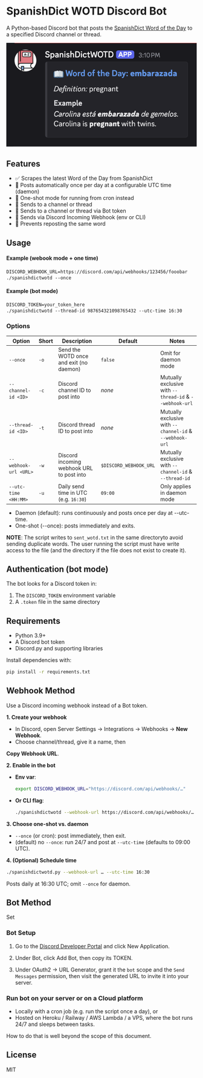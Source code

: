 # SpanishDict WOTD Discord Bot

A Python-based Discord bot that posts the [SpanishDict Word of the Day](https://www.spanishdict.com/wordoftheday) to a specified Discord channel or thread.

![](./SpanishDictWOTD_example.png)

## Features

- ✅ Scrapes the latest Word of the Day from SpanishDict
- 📆 Posts automatically once per day at a configurable UTC time (daemon)
- 🧪 One-shot mode for running from cron instead
- 💬 Sends to a channel or thread
- 💬 Sends to a channel or thread via Bot token
- 🔗 Sends via Discord Incoming Webhook (env or CLI)
- 🔁 Prevents reposting the same word 


## Usage

#### Example (webook mode + one time)

```
DISCORD_WEBHOOK_URL=https://discord.com/api/webhooks/123456/fooobar
./spanishdictwotd --once
```


#### Example (bot mode)

```
DISCORD_TOKEN=your_token_here 
./spanishdictwotd --thread-id 987654321098765432 --utc-time 16:30
```

### Options


| Option                | Short  | Description                                                     | Default                | Notes                                                           |
|-----------------------|--------|-----------------------------------------------------------------|------------------------|-----------------------------------------------------------------|
| `--once`              | `-o`   | Send the WOTD once and exit (no daemon)                         | `false`                | Omit for daemon mode                                            |
| `--channel-id <ID>`   | `-c`   | Discord channel ID to post into                                 | _none_                 | Mutually exclusive with `--thread-id` & `--webhook-url`         |
| `--thread-id <ID>`    | `-t`   | Discord thread ID to post into                                  | _none_                 | Mutually exclusive with `--channel-id` & `--webhook-url`        |
| `--webhook-url <URL>` | `-w`   | Discord incoming webhook URL to post into                       | `$DISCORD_WEBHOOK_URL` | Mutually exclusive with `--channel-id` & `--thread-id`          |
| `--utc-time <HH:MM>`  | `-u`   | Daily send time in UTC (e.g. `16:30`)                           | `09:00`                | Only applies in daemon mode                                    | 

- Daemon (default): runs continuously and posts once per day at --utc-time.
- One-shot (--once): posts immediately and exits.

**NOTE**: The script writes to `sent_wotd.txt` in the same directoryto avoid sending duplicate words. The user running the script must have write access to the file (and the directory if the file does not exist to create it). 


## Authentication (bot mode)

The bot looks for a Discord token in:

1.	The `DISCORD_TOKEN` environment variable
1.	A `.token` file in the same directory

## Requirements

- Python 3.9+
- A Discord bot token
- Discord.py and supporting libraries

Install dependencies with:

```bash
pip install -r requirements.txt
```

## Webhook Method 

Use a Discord incoming webhook instead of a Bot token. 

**1. Create your webhook**  
   - In Discord, open Server Settings → Integrations → Webhooks → **New Webhook**.  
   - Choose channel/thread, give it a name, then 

**Copy Webhook URL**.

**2. Enable in the bot**  
   - **Env var**:  
     ```bash
     export DISCORD_WEBHOOK_URL="https://discord.com/api/webhooks/…"
     ```  
   - **Or CLI flag**:  
     ```bash
     ./spanishdictwotd --webhook-url https://discord.com/api/webhooks/… [other flags]
     ```

**3. Choose one-shot vs. daemon**  
   - `--once` (or cron): post immediately, then exit.  
   - (default) no `--once`: run 24/7 and post at `--utc-time` (defaults to 09:00 UTC).

**4. (Optional) Schedule time**  
   ```bash
   ./spanishdictwotd.py --webhook-url … --utc-time 16:30
   ```
   Posts daily at 16:30 UTC; omit `--once` for daemon.


## Bot Method 

Set 

### Bot Setup 

1.	Go to the [Discord Developer Portal](https://discord.com/developers/applications) and click New Application.

2.	Under Bot, click Add Bot, then copy its TOKEN.

3.	Under OAuth2 → URL Generator, grant it the `bot` scope and the `Send Messages` permission, then visit the generated URL to invite it into your server.  

### Run bot on your server or on a Cloud platform
* Locally with a cron job (e.g. run the script once a day), or
* Hosted on Heroku / Railway / AWS Lambda / a VPS, where the bot runs 24/7 and sleeps between tasks.

How to do that is well beyond the scope of this document.


## License

MIT

